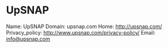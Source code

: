 
# UpSNAP

Name: UpSNAP
Domain: upsnap.com
Home: http://upsnap.com/
Privacy_policy: http://www.upsnap.com/privacy-policy/
Email: info@upsnap.com
